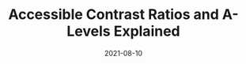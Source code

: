 ---
date: 2021-08-10
publisher: getstarkco
tags:
  - accessibility
  - colors
  - contrast
target_url: https://www.getstark.co/blog/accessible-contrast-ratios-and-a-levels-explained
title: Accessible Contrast Ratios and A-Levels Explained
---